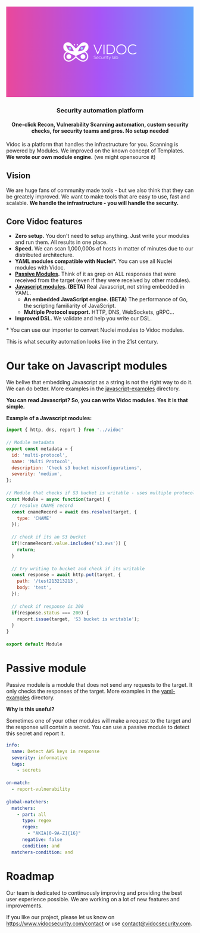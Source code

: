 <p align="center"><a href="https://k6.io/"><img src="assets/new-cover-with-logo.png" alt="k6" /></a></p>

<h3 align="center">Security automation platform</h3>
<h4 align="center">One-click Recon, Vulnerability Scanning automation, custom security checks, for security teams and pros. No setup needed</h4>

Vidoc is a platform that handles the infrastructure for you. Scanning is powered by Modules. We improved on the known concept of Templates. **We wrote our own module engine.** (we might opensource it)

## Vision

We are huge fans of community made tools - but we also think that they can be greately improved. We want to make tools that are easy to use, fast and scalable. **We handle the infrastructure - you will handle the security.**

## Core Vidoc features

- **Zero setup.** You don't need to setup anything. Just write your modules and run them. All results in one place.
- **Speed.** We can scan 1,000,000s of hosts in matter of minutes due to our distributed architecture.
- **YAML modules compatible with Nuclei\*.** You can use all Nuclei modules with Vidoc.
- **[Passive Modules](#passive-module).** Think of it as grep on ALL responses that were received
from the target (even if they were received by other modules).
- **[Javascript modules](#our-take-on-javascript-modules). (BETA)** Real Javascript, not string embedded in YAML.
    - **An embedded JavaScript engine. (BETA)** The performance of Go, the scripting familiarity of JavaScript.
    - **Multiple Protocol support.** HTTP, DNS, WebSockets, gRPC...
- **Improved DSL.** We validate and help you write our DSL.

\* You can use our importer to convert Nuclei modules to Vidoc modules.

This is what security automation looks like in the 21st century.

# Our take on Javascript modules

We belive that embedding Javascript as a string is not the right way to do it. We can do better. More examples in the [javascript-examples](javascript-examples) directory.

**You can read Javascript? So, you can write Vidoc modules. Yes it is that simple.**

**Example of a Javascript modules:**

```javascript
import { http, dns, report } from '../vidoc'

// Module metadata
export const metadata = {
  id: 'multi-protocol',
  name: 'Multi Protocol',
  description: 'Check s3 bucket misconfigurations',
  severity: 'medium',
};

// Module that checks if S3 bucket is writable - uses multiple protocols
const Module = async function(target) {
  // resolve CNAME record
  const cnameRecord = await dns.resolve(target, {
    type: 'CNAME'
  });

  // check if its an S3 bucket
  if(!cnameRecord.value.includes('s3.aws')) {
    return;
  }

  // try writing to bucket and check if its writable
  const response = await http.put(target, {
    path: '/test213213213',
    body: 'test',
  });

  // check if response is 200
  if(response.status === 200) {
    report.issue(target, 'S3 bucket is writable');
  }
}

export default Module
```

# Passive module

Passive module is a module that does not send any requests to the target. It only checks the responses of the target. More examples in the [yaml-examples](yaml-examples) directory.

**Why is this useful?**

Sometimes one of your other modules will make a request to the target and the response will contain a secret. You can use a passive module to detect this secret and report it.

```yaml
info:
  name: Detect AWS keys in response
  severity: informative
  tags:
    - secrets

on-match:
  - report-vulnerability

global-matchers:
  matchers:
    - part: all
      type: regex
      regex:
        - "AKIA[0-9A-Z]{16}"
      negative: false
      condition: and
  matchers-condition: and
```

# Roadmap

Our team is dedicated to continuously improving and providing the best user experience possible. We are working on a lot of new features and improvements.



If you like our project, please let us know on https://www.vidocsecurity.com/contact or use contact@vidocsecurity.com.